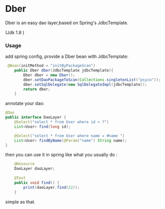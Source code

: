 # Dber

Dber is an easy dao layer,based on Spring's JdbcTemplate.

(Jdk 1.8 )

### Usage

add spring config, provide a Dber bean with JdbcTemplate:

``` java
 @Bean(initMethod = "initByPackageScan")
    public Dber dber(JdbcTemplate jdbcTemplate){
        Dber dber = new Dber();
        dber.setDaoPackageToScan(Collections.singletonList("psyco"));
        dber.setSqlDelegate(new SqlDelegateImpl(jdbcTemplate));
        return dber;
    }
```

annotate your dao:

``` java
@Dao
public interface DaoLayer {
    @Select("select * from User where id < ?")
    List<User> find(long id);

    @Select("select * from User where name = #name ")
    List<User> findByName(@Param("name") String name);
}
```

then you can use it in spring like what you usually do :

``` java
	@Resource
    DaoLayer daoLayer;
    
    @Test
    public void find() {
        print(daoLayer.find(22));
    }
```

simple as that.